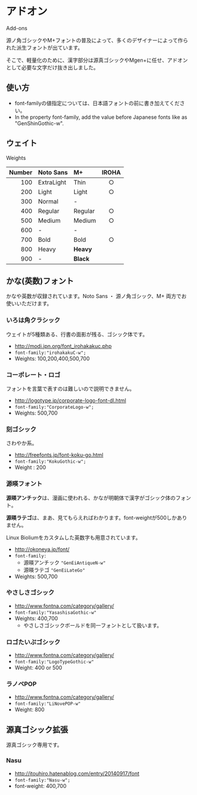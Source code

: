 # アドオン

Add-ons

源ノ角ゴシックやM+フォントの普及によって、多くのデザイナーによって作られた派生フォントが出ています。

そこで、軽量化のために、漢字部分は源真ゴシックやMgen+に任せ、アドオンとして必要な文字だけ抜き出しました。

## 使い方

- font-familyの値指定については、日本語フォントの前に書き加えてください。
- In the property font-family, add the value before Japanese fonts like as "GenShinGothic-w".

## ウェイト

Weights

|Number|Noto Sans  |M+       |IROHA|
|-----:|:----------|:--------|:---:|
|100   |ExtraLight |Thin     |○   |
|200   |Light      |Light    |○   |
|300   |Normal     |-        |     |
|400   |Regular    |Regular  |○   |
|500   |Medium     |Medium   |○   |
|600   |-          |-        |     |
|700   |Bold       |Bold     |○   |
|800   |Heavy      |**Heavy**|     |
|900   |-          |**Black**|     |

## かな(英数)フォント

かなや英数が収録されています。Noto Sans ・ 源ノ角ゴシック、M+ 両方でお使いいただけます。

### いろは角クラシック

ウェイトが5種類ある、行書の面影が残る、ゴシック体です。

- http://modi.jpn.org/font_irohakakuc.php
- `font-family:"irohakakuC-w";`
- Weights: 100,200,400,500,700

### コーポレート・ロゴ

フォントを言葉で表すのは難しいので説明できません。

- http://logotype.jp/corporate-logo-font-dl.html
- `font-family:"CorporateLogo-w";`
- Weights: 500,700

### 刻ゴシック

さわやか系。

- http://freefonts.jp/font-koku-go.html
- `font-family:"KokuGothic-w";`
- Weight : 200

### 源暎フォント

**源暎アンチック**は、漫画に使われる、かなが明朝体で漢字がゴシック体のフォント。

**源暎ラテゴ**は、まあ、見てもらえればわかります。font-weightが500しかありません。

Linux Bioliumをカスタムした英数字も用意されています。

- http://okoneya.jp/font/
- `font-family:`
  - 源暎アンチック `"GenEiAntiqueN-w"`
  - 源暎ラテゴ `"GenEiLateGo"`
- Weights: 500,700

### やさしさゴシック

- http://www.fontna.com/category/gallery/
- `font-family:"YasashisaGothic-w"`
- Weights: 400,700
  - やさしさゴシックボールドを同一フォントとして扱います。

### ロゴたいぷゴシック

- http://www.fontna.com/category/gallery/
- `font-family:"LogoTypeGothic-w"`
- Weight: 400 or 500

### ラノベPOP

- http://www.fontna.com/category/gallery/
- `font-family:"LiNovePOP-w"`
- Weight: 800

## 源真ゴシック拡張

源真ゴシック専用です。

### Nasu

- http://itouhiro.hatenablog.com/entry/20140917/font
- `font-family:"Nasu-w";`
- font-weight: 400,700